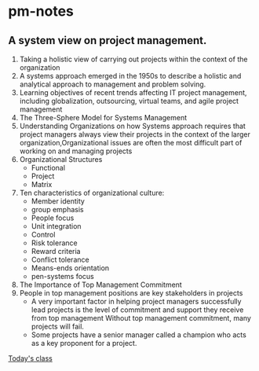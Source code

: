# pm-notes
## A system view on project management.

   1. Taking a holistic view of carrying out projects within the context of the organization
   2. A systems approach emerged in the 1950s to describe a holistic and analytical approach to management and problem solving.
   3. Learning objectives of recent trends affecting IT project management, including globalization, outsourcing, virtual teams, and agile project management
   4. The Three-Sphere Model for Systems Management
   5. Understanding Organizations on how Systems approach requires that project managers always view their projects in the context of the larger organization,Organizational issues are often the most difficult part of working on and managing projects
   6. Organizational Structures
      * Functional
      * Project
      * Matrix
   7. Ten characteristics of organizational culture:
      * Member identity
      * group emphasis
      * People focus
      * Unit integration
      * Control
      * Risk tolerance
      * Reward criteria
      * Conflict tolerance
      * Means-ends orientation
      * pen-systems focus
   8. The Importance of Top Management Commitment
   9. People in top management positions are key stakeholders in projects
      * A very important factor in helping project managers successfully lead projects is the level of commitment and support they receive from top management Without top             management commitment, many projects will fail.
      * Some projects have a senior manager called a champion who acts as a key proponent for a project.




[Today's class](https://docs.google.com/presentation/d/1-tbLcpoz8Twya2_qqt_5eLo8nwHqEvzJdnvIoU9Cyk4/edit#slide=id.p6)


 
